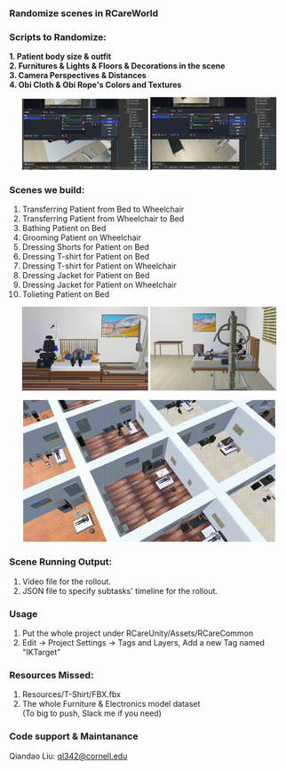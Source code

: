 ### Randomize scenes in RCareWorld
### Scripts to Randomize:
**1. Patient body size & outfit**  
**2. Furnitures & Lights & Floors & Decorations in the scene**  
**3. Camera Perspectives & Distances**  
**4. Obi Cloth & Obi Rope's Colors and Textures**  

<p align="center">
  <img src="assets/patient_random.gif" width="45%" />
  <img src="assets/room_random.gif" width="45%" />
</p>

### Scenes we build:
1. Transferring Patient from Bed to Wheelchair  
2. Transferring Patient from Wheelchair to Bed  
3. Bathing Patient on Bed  
4. Grooming Patient on Wheelchair  
5. Dressing Shorts for Patient on Bed  
6. Dressing T-shirt for Patient on Bed  
7. Dressing T-shirt for Patient on Wheelchair  
8. Dressing Jacket for Patient on Bed  
9. Dressing Jacket for Patient on Wheelchair  
10. Tolieting Patient on Bed  

<p align="center">
  <img src="assets/trans1.gif" width="45%" />
  <img src="assets/trans2.gif" width="45%" />
</p>

<p align="center">
  <img src="assets/parallel_run.gif" width="90%" />
</p>

### Scene Running Output:
1. Video file for the rollout.  
2. JSON file to specify subtasks' timeline for the rollout.  

### Usage
1. Put the whole project under RCareUnity/Assets/RCareCommon  
2. Edit → Project Settings → Tags and Layers, Add a new Tag named "IKTarget"  

### Resources Missed: 
1. Resources/T-Shirt/FBX.fbx  
2. The whole Furniture & Electronics model dataset  
(To big to push, Slack me if you need)  

### Code support & Maintanance
Qiandao Liu: ql342@cornell.edu
